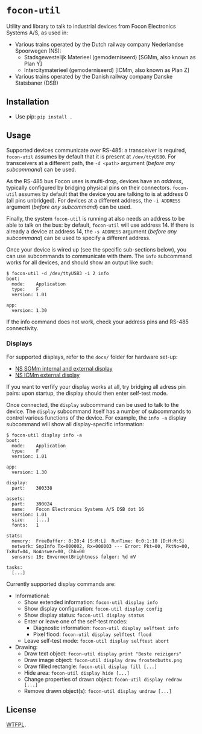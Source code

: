 # `focon-util`

Utility and library to talk to industrial devices from Focon Electronics Systems A/S, as used in:
* Various trains operated by the Dutch railway company Nederlandse Spoorwegen (NS):
  * Stadsgewestelijk Materieel (gemoderniseerd) [SGMm, also known as Plan Y]
  * Intercitymaterieel (gemoderniseerd) [ICMm, also known as Plan Z]
* Various trains operated by the Danish railway company Danske Statsbaner (DSB)

## Installation

* Use pip: `pip install .`

## Usage

Supported devices communicate over RS-485: a transceiver is required, `focon-util` assumes by default that it is present at `/dev/ttyUSB0`.
For transceivers at a different path, the `-d <path>` argument (*before any subcommand*) can be used.

As the RS-485 bus Focon uses is multi-drop, devices have an *address*, typically configured by bridging physical pins on their connectors.
`focon-util` assumes by default that the device you are talking to is at address 0 (all pins unbridged).
For devices at a different address, the `-i ADDRESS` argument (*before any subcommand*) can be used.

Finally, the system `focon-util` is running at also needs an address to be able to talk on the bus: by default, `focon-util` will use address 14. If there is already a device at address 14, the `-s ADDRESS` argument (*before any subcommand*) can be used to specify a different address.

Once your device is wired up (see the specific sub-sections below), you can use subcommands to communicate with them.
The `info` subcommand works for all devices, and should show an output like such:

```
$ focon-util -d /dev/ttyUSB3 -i 2 info
boot:
  mode:    Application
  type:    F
  version: 1.01

app:
  version: 1.30
```

If the info command does not work, check your address pins and RS-485 connectivity.

### Displays

For supported displays, refer to the `docs/` folder for hardware set-up:
- [NS SGMm internal and external display](docs/ns-sgmm.md)
- [NS ICMm external display](docs/ns-icmm.md)

If you want to verfify your display works at all, try bridging all adress pin pairs: upon startup, the display should then enter self-test mode.

Once connected, the `display` subcommand can be used to talk to the device. The `display` subcommand itself has a number of subcommands to control various functions of the device. For example, the `info -a` display subcommand will show all display-specific information:

```
$ focon-util display info -a
boot:
  mode:    Application
  type:    F
  version: 1.01

app:
  version: 1.30

display:
  part:    300338

assets:
  part:    390024
  name:    Focon Electronics Systems A/S DSB dot 16
  version: 1.01
  size:    [...]
  fonts:   1

stats:
  memory:  FreeBuffer: 8:20:4 [S:M:L]  RunTime: 0:0:1:18 [D:H:M:S]
  network: SnpInfo Tx=000002, Rx=000003 --- Error: Pkt=00, PktNo=00, TxBuf=04, NoAnswer=00, Chk=00
  sensors: 19; EnvermentBrightness følger: %d mV

tasks:
  [...]
```

Currently supported display commands are:
* Informational:
  - Show extended information: `focon-util display info`
  - Show display configuration: `focon-util display config`
  - Show display status: `focon-util display status`
  - Enter or leave one of the self-test modes:
    - Diagnostic information: `focon-util display selftest info`
    - Pixel flood: `focon-util display selftest flood`
  - Leave self-test mode: `focon-util display selftest abort`
* Drawing:
  - Draw text object: `focon-util display print "Beste reizigers"`
  - Draw image object: `focon-util display draw frostedbutts.png`
  - Draw filled rectangle: `focon-util display fill [...]`
  - Hide area: `focon-util display hide [...]`
  - Change properties of drawn object: `focon-util display redraw [...]`
  - Remove drawn object(s): `focon-util display undraw [...]`

## License

[WTFPL](./COPYING).
